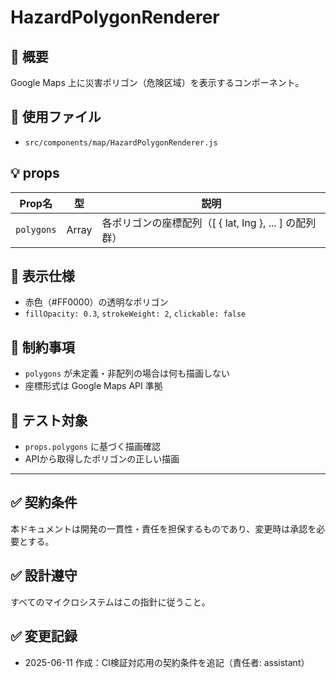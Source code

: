 # HazardPolygonRenderer

## 🧭 概要

Google Maps 上に災害ポリゴン（危険区域）を表示するコンポーネント。

## 🔧 使用ファイル

- `src/components/map/HazardPolygonRenderer.js`

## 💡 props

| Prop名 | 型 | 説明 |
|--------|----|------|
| `polygons` | Array | 各ポリゴンの座標配列（[ { lat, lng }, ... ] の配列群）|

## 🎨 表示仕様

- 赤色（#FF0000）の透明なポリゴン
- `fillOpacity: 0.3`, `strokeWeight: 2`, `clickable: false`

## 📌 制約事項

- `polygons` が未定義・非配列の場合は何も描画しない
- 座標形式は Google Maps API 準拠

## 🧪 テスト対象

- `props.polygons` に基づく描画確認
- APIから取得したポリゴンの正しい描画

---

## ✅ 契約条件
本ドキュメントは開発の一貫性・責任を担保するものであり、変更時は承認を必要とする。

## ✅ 設計遵守
すべてのマイクロシステムはこの指針に従うこと。

## ✅ 変更記録
- 2025-06-11 作成：CI検証対応用の契約条件を追記（責任者: assistant）
